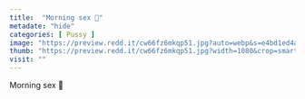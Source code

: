 ```yaml
---
title:  "Morning sex 🌿"
metadate: "hide"
categories: [ Pussy ]
image: "https://preview.redd.it/cw66fz6mkqp51.jpg?auto=webp&s=e4bd1ed4a2c1be2077a55428534f518d49889984"
thumb: "https://preview.redd.it/cw66fz6mkqp51.jpg?width=1080&crop=smart&auto=webp&s=109a1e134f3b4040aca72202dfdc8000b5bbe0fe"
visit: ""
---
```

Morning sex 🌿
